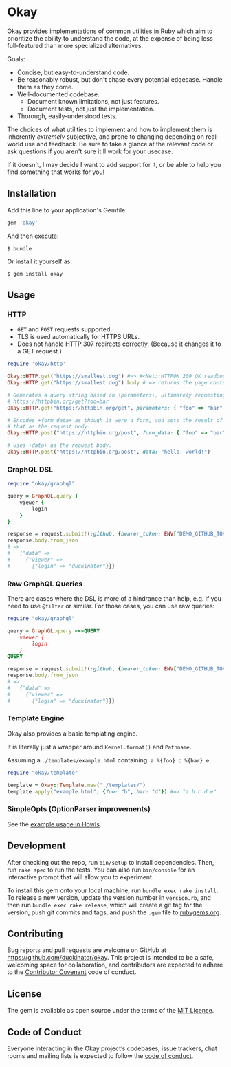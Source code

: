 # Okay

Okay provides implementations of common utilities in Ruby which aim to
prioritize the ability to understand the code, at the expense of being
less full-featured than more specialized alternatives.

Goals:

* Concise, but easy-to-understand code.
* Be reasonably robust, but don't chase every potential edgecase. Handle
  them as they come.
* Well-documented codebase.
  * Document known limitations, not just features.
  * Document tests, not just the implementation.
* Thorough, easily-understood tests.

The choices of what utilities to implement and how to implement them is
inherently _extremely_ subjective, and prone to changing depending on
real-world use and feedback. Be sure to take a glance at the relevant code
or ask questions if you aren't sure it'll work for your usecase.

If it doesn't, I may decide I want to add support for it, or be able to
help you find something that works for you!

## Installation

Add this line to your application's Gemfile:

```ruby
gem 'okay'
```

And then execute:

    $ bundle

Or install it yourself as:

    $ gem install okay

## Usage

### HTTP

* `GET` and `POST` requests supported.
* TLS is used automatically for HTTPS URLs.
* Does not handle HTTP 307 redirects correctly. (Because it changes it to a GET
  request.)

```ruby
require 'okay/http'

Okay::HTTP.get("https://smallest.dog") #=> #<Net::HTTPOK 200 OK readbody=true>
Okay::HTTP.get("https://smallest.dog").body # => returns the page contents.

# Generates a query string based on +parameters+, ultimately requesting
# https://httpbin.org/get?foo=bar
Okay::HTTP.get("https://httpbin.org/get", parameters: { "foo" => "bar" })

# Encodes +form_data+ as though it were a form, and sets the result of
# that as the request body.
Okay::HTTP.post("https://httpbin.org/post", form_data: { "foo" => "bar" })

# Uses +data+ as the request body.
Okay::HTTP.post("https://httpbin.org/post", data: "hello, world!")
```

### GraphQL DSL

```ruby
require "okay/graphql"

query = GraphQL.query {
    viewer {
        login
    }
}

response = request.submit!(:github, {bearer_token: ENV["DEMO_GITHUB_TOKEN"]})
response.body.from_json
# =>
#   {"data" =>
#     {"viewer" =>
#       {"login" => "duckinator"}}}
```

### Raw GraphQL Queries

There are cases where the DSL is more of a hindrance than help, e.g. if
you need to use `@filter` or similar. For those cases, you can use raw
queries:

```ruby
require "okay/graphql"

query = GraphQL.query <<~QUERY
    viewer {
        login
    }
QUERY

response = request.submit!(:github, {bearer_token: ENV["DEMO_GITHUB_TOKEN"]})
response.body.from_json
# =>
#   {"data" =>
#     {"viewer" =>
#       {"login" => "duckinator"}}}

```

### Template Engine

Okay also provides a basic templating engine.

It is literally just a wrapper around `Kernel.format()` and `Pathname`.

Assuming a `./templates/example.html` containing: `a %{foo} c %{bar} e`

```ruby
require "okay/template"

template = Okay::Template.new("./templates/")
template.apply("example.html", {foo: "b", bar: "d"}) #=> "a b c d e"
```

### SimpleOpts (OptionParser improvements)

See the [example usage in
HowIs](https://github.com/how-is/how_is/blob/ad81620/lib/how_is/cli.rb#L39-L74).

## Development

After checking out the repo, run `bin/setup` to install dependencies. Then, run `rake spec` to run the tests. You can also run `bin/console` for an interactive prompt that will allow you to experiment.

To install this gem onto your local machine, run `bundle exec rake install`. To release a new version, update the version number in `version.rb`, and then run `bundle exec rake release`, which will create a git tag for the version, push git commits and tags, and push the `.gem` file to [rubygems.org](https://rubygems.org).

## Contributing

Bug reports and pull requests are welcome on GitHub at https://github.com/duckinator/okay. This project is intended to be a safe, welcoming space for collaboration, and contributors are expected to adhere to the [Contributor Covenant](http://contributor-covenant.org) code of conduct.

## License

The gem is available as open source under the terms of the [MIT License](http://opensource.org/licenses/MIT).

## Code of Conduct

Everyone interacting in the Okay project’s codebases, issue trackers, chat rooms and mailing lists is expected to follow the [code of conduct](https://github.com/duckinator/okay/blob/master/CODE_OF_CONDUCT.md).
